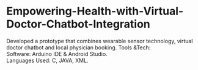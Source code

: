 # Empowering-Health-with-Virtual-Doctor-Chatbot-Integration
Developed a prototype that combines wearable sensor 
technology, virtual doctor chatbot and local physician 
booking. 
Tools &Tech:  
           Software: Arduino IDE & Android Studio.          
           Languages Used: C, JAVA, XML.
